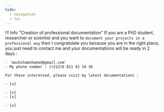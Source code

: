```yaml
---
hide:
  - navigation
  - toc
---
```


!!! Info "Creation of professional documentation"
    If you are a PhD student, researcher or scientist and you want to `document your projects in a professional way` then I congratulate you because you are in the right place, you just need to contact me and your documentations will be ready in 2 days :

    - `mouhihamohamed@gmail.com`
    - My phone number : (+212)6 811 42 34 36

    For those interested, please visit my latest documentations :

    - [x] 

    - [x] 
    - [x] 

    - [x] 